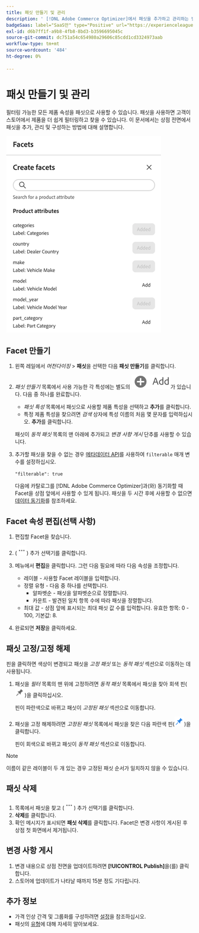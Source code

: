 ```yaml
---
title: 패싯 만들기 및 관리
description: ' [!DNL Adobe Commerce Optimizer]에서 패싯을 추가하고 관리하는 방법을 알아봅니다.'
badgeSaas: label="SaaS만" type="Positive" url="https://experienceleague.adobe.com/en/docs/commerce/user-guides/product-solutions" tooltip="Adobe Commerce as a Cloud Service 및 Adobe Commerce Optimizer 프로젝트에만 적용됩니다(Adobe 관리 SaaS 인프라)."
exl-id: d6b7ff1f-a9b8-4fb8-8bd3-b3596695045c
source-git-commit: dc751a54c654980a29606c85cdd1cd3324973aab
workflow-type: tm+mt
source-wordcount: '484'
ht-degree: 0%

---
```


# 패싯 만들기 및 관리

필터링 가능한 모든 제품 속성을 패싯으로 사용할 수 있습니다. 패싯을 사용하면 고객이 스토어에서 제품을 더 쉽게 필터링하고 찾을 수 있습니다. 이 문서에서는 상점 전면에서 패싯을 추가, 관리 및 구성하는 방법에 대해 설명합니다.

![패싯 만들기](../../assets/create-facet.png)

## Facet 만들기

1. 왼쪽 레일에서 _머천다이징_ > **패싯**&#x200B;을 선택한 다음 **패싯 만들기**&#x200B;를 클릭합니다.
1. *패싯 만들기* 목록에서 사용 가능한 각 특성에는 별도의 ![추가 단추](../../assets/btn-add.png)가 있습니다. 다음 중 하나를 완료합니다.

   - *패싯 특성* 목록에서 패싯으로 사용할 제품 특성을 선택하고 **추가**&#x200B;를 클릭합니다.
   - 특정 제품 특성을 찾으려면 *검색* 상자에 특성 이름의 처음 몇 문자를 입력하십시오. **추가**&#x200B;를 클릭합니다.

   패싯이 *동적 패싯* 목록의 맨 아래에 추가되고 *변경 사항 게시* 단추를 사용할 수 있습니다.

1. 추가할 패싯을 찾을 수 없는 경우 [메타데이터 API](https://developer.adobe.com/commerce/services/reference/rest/#tag/Metadata)를 사용하여 `filterable` 매개 변수를 설정하십시오.

   `"filterable": true`

   다음에 카탈로그를 [!DNL Adobe Commerce Optimizer]과(와) 동기화할 때 Facet을 상점 앞에서 사용할 수 있게 됩니다. 패싯을 두 시간 후에 사용할 수 없으면 [데이터 동기화](../../setup/data-sync.md)를 참조하세요.

## Facet 속성 편집(선택 사항)

1. 편집할 Facet을 찾습니다.
1. (![추가 선택기](../../assets/btn-more.png)) 추가 선택기를 클릭합니다.
1. 메뉴에서 **편집**&#x200B;을 클릭합니다. 그런 다음 필요에 따라 다음 속성을 조정합니다.

   - 레이블 - 사용할 Facet 레이블을 입력합니다.
   - 정렬 유형 - 다음 중 하나를 선택합니다.
      - 알파벳순 - 패싯을 알파벳순으로 정렬합니다.
      - 카운트 - 발견된 일치 항목 수에 따라 패싯을 정렬합니다.
   - 최대 값 - 상점 앞에 표시되는 최대 패싯 값 수를 입력합니다. 유효한 항목: 0 - 100, 기본값: 8.

1. 완료되면 **저장**&#x200B;을 클릭하세요.

## 패싯 고정/고정 해제

핀을 클릭하면 색상이 변경되고 패싯을 *고정 패싯* 또는 *동적 패싯* 섹션으로 이동하는 데 사용됩니다.

1. 패싯을 *필터* 목록의 맨 위에 고정하려면 *동적 패싯* 목록에서 패싯을 찾아 회색 핀(![핀 선택기](../../assets/btn-pin-gray.png))을 클릭하십시오.

   핀이 파란색으로 바뀌고 패싯이 *고정된 패싯* 섹션으로 이동합니다.

1. 패싯을 고정 해제하려면 *고정된 패싯* 목록에서 패싯을 찾은 다음 파란색 핀(![핀 선택기](../../assets/btn-pin-blue.png))을 클릭합니다.

   핀이 회색으로 바뀌고 패싯이 *동적 패싯* 섹션으로 이동합니다.

>[!NOTE]
>
>이름이 같은 레이블이 두 개 있는 경우 고정된 패싯 순서가 일치하지 않을 수 있습니다.

## 패싯 삭제

1. 목록에서 패싯을 찾고 (![추가 선택기](../../assets/btn-more.png)) 추가 선택기를 클릭합니다.
1. **삭제**&#x200B;를 클릭합니다.
1. 확인 메시지가 표시되면 **패싯 삭제**를 클릭합니다.
Facet은 변경 사항이 게시된 후 상점 첫 화면에서 제거됩니다.

## 변경 사항 게시

1. 변경 내용으로 상점 전면을 업데이트하려면 **[!UICONTROL Publish]**&#x200B;을(를) 클릭합니다.
1. 스토어에 업데이트가 나타날 때까지 15분 정도 기다립니다.

## 추가 정보

- 가격 인상 간격 및 그룹화를 구성하려면 [설정](../../settings.md)을 참조하십시오.
- 패싯의 [유형](type.md)에 대해 자세히 알아보세요.
